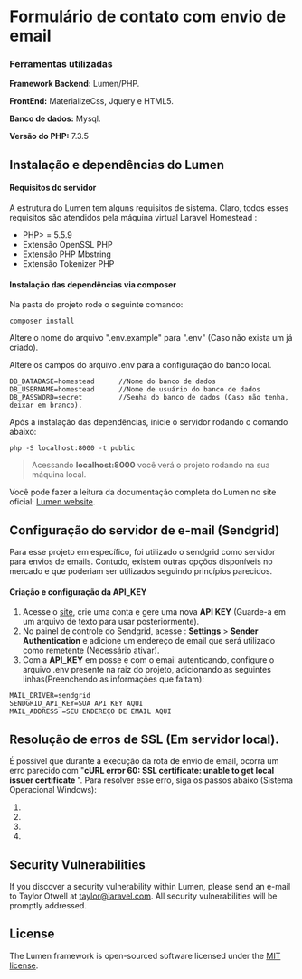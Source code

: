# Formulário de contato com envio de email

### Ferramentas utilizadas
<p><b>Framework Backend:</b> Lumen/PHP. </p>
<p><b>FrontEnd:</b> MaterializeCss, Jquery e HTML5.</p>
<p><b>Banco de dados:</b> Mysql.</p>
<p><b>Versão do PHP:</b> 7.3.5</p>


## Instalação e dependências do Lumen

#### Requisitos do servidor
A estrutura do Lumen tem alguns requisitos de sistema. Claro, todos esses requisitos são atendidos pela máquina virtual Laravel Homestead :

- PHP> = 5.5.9
- Extensão OpenSSL PHP
- Extensão PHP Mbstring
- Extensão Tokenizer PHP

#### Instalação das dependências via composer

Na pasta do projeto rode o seguinte comando:
```
composer install
```

Altere o nome do arquivo ".env.example" para ".env" (Caso não exista um já criado). 

Altere os campos do arquivo .env para a configuração do banco local.

```
DB_DATABASE=homestead      //Nome do banco de dados
DB_USERNAME=homestead      //Nome de usuário do banco de dados
DB_PASSWORD=secret         //Senha do banco de dados (Caso não tenha, deixar em branco).

```

Após a instalação das dependências, inicie o servidor rodando o comando abaixo:
```
php -S localhost:8000 -t public
```

> Acessando <b>localhost:8000</b> você verá o projeto rodando na sua máquina local.

Você pode fazer a leitura da documentação completa do Lumen no site oficial: [Lumen website](https://lumen.laravel.com/docs).

## Configuração do servidor de e-mail (Sendgrid)
Para esse projeto em específico, foi utilizado o sendgrid como servidor para envios de emails. Contudo, existem outras opçõos disponíveis no mercado e que poderiam ser utilizados seguindo princípios parecidos.

#### Criação e configuração da API_KEY

1. Acesse o [site](app.sendgrid.com), crie uma conta e gere uma nova <b>API KEY</b> (Guarde-a em um arquivo de texto para usar posteriormente).
2. No painel de controle do Sendgrid, acesse : <b>Settings</b> > <b>Sender Authentication</b> e adicione um endereço de email que será utilizado como remetente (Necessário ativar).
3. Com a <b>API_KEY</b> em posse e com o email autenticando, configure o arquivo .env presente na raiz do projeto, adicionando as seguintes linhas(Preenchendo as informações que faltam): 
```
MAIL_DRIVER=sendgrid
SENDGRID_API_KEY=SUA API KEY AQUI
MAIL_ADDRESS =SEU ENDEREÇO DE EMAIL AQUI
```



## Resolução de erros de SSL (Em servidor local). 

É possível que durante a execução da rota de envio de email, ocorra um erro parecido com "<b>cURL error 60: SSL certificate: unable to get local issuer certificate
</b>". Para resolver esse erro, siga os passos abaixo (Sistema Operacional Windows):

1.
2.
3.
4.

## Security Vulnerabilities

If you discover a security vulnerability within Lumen, please send an e-mail to Taylor Otwell at taylor@laravel.com. All security vulnerabilities will be promptly addressed.

## License

The Lumen framework is open-sourced software licensed under the [MIT license](https://opensource.org/licenses/MIT).

